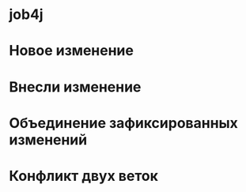 # job4j
Новое изменение
==================
Внесли изменение
==================
Объединение зафиксированных изменений
=====================================
Конфликт двух веток
=====================================